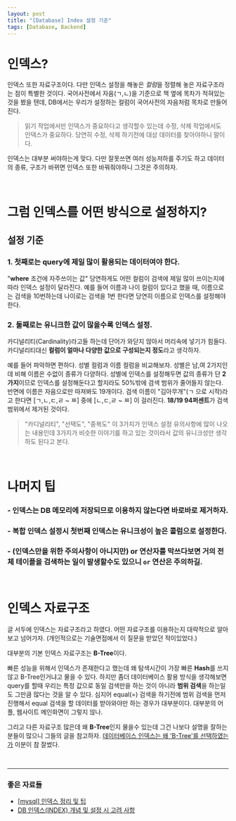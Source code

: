 ```yaml
---
layout: post
title: "[Database] Index 설정 기준"
tags: [Database, Backend]
---
```


# 인덱스?
인덱스 또한 자료구조이다. 다만 인덱스 설정을 해놓은 *컬럼*을 정렬해 놓은 자료구조라는 점이 특별한 것이다.
국어사전에서 자음(ㄱ,ㄴ)을 기준으로 책 옆에 목차가 적혀있는 것을 봤을 텐데, DB에서는 우리가 설정하는 컬럼이 국어사전의 자음처럼 목차로 만들어진다.

> 읽기 작업에서만 인덱스가 중요하다고 생각할수 있는데 수정, 삭제 작업에서도 인덱스가 중요하다. 당연히 수정, 삭제 하기전에 대상 데이터를 찾아야하니 말이다.

인덱스는 대부분 써야하는게 맞다.
다만 잘못쓰면 여러 성능저하를 주기도 하고 데이터의 종류, 구조가 바뀌면 인덱스 또한 바꿔줘야하니 그것은 주의하자.

<br>

# 그럼 인덱스를 어떤 방식으로 설정하지?

## 설정 기준

### 1. 첫째로는 query에 제일 많이 활용되는 데이터여야 한다.
"**where** 조건에 자주쓰이는 값"
당연하게도 어떤 컬럼이 검색에 제일 많이 쓰이는지에 따라 인덱스 설정이 달라진다. 예를 들어 이름과 나이 컬럼이 있다고 했을 때, 이름으로는 검색을 10번하는데 나이로는 검색을 1번 한다면 당연히 이름으로 인덱스를 설정해야한다.

### 2. 둘째로는 유니크한 값이 많을수록 인덱스 설정.
카디널리티(Cardinality)라고들 하는데 단어가 와닫지 않아서 머리속에 넣기가 힘들다. 카디널리티대신 **컬럼이 얼마나 다양한 값으로 구성되는지 정도**라고 생각하자.

예를 들어 파악하면 편하다. 성별 컬럼과 이름 컬럼을 비교해보자. 성별은 남,여 2가지인데 비해 이름은 수없이 종류가 다양하다.
성별에 인덱스를 설정해두면 값의 종류가 단 **2가지**이므로 인덱스를 설정해둔다고 할지라도 50%밖에 검색 범위가 줄어들지 않는다. 반면에 이름은 자음으로만 따져봐도 19개이다. 검색 이름이 "김아무개"(ㄱ 으로 시작)라고 한다면 [ㄱ,ㄴ,ㄷ,ㄹ ~ ㅉ] 중에 [ㄴ,ㄷ,ㄹ ~ ㅉ] 이 걸러진다. **18/19 94퍼센트**가 검색 범위에서 제거된 것이다.

> "카디널리티", "선택도", "중복도" 이 3가지가 인덱스 설정 유의사항에 많이 나오는 내용인데 3가지가 비슷한 이야기를 하고 있는 것이라서 값의 유니크성만 생각하도 된다고 본다.

<br>

# 나머지 팁
### - 인덱스는 DB 메모리에 저장되므로 이용하지 않는다면 바로바로 제거하자.
### - 복합 인덱스 설정시 첫번째 인덱스는 유니크성이 높은 콜럼으로 설정한다.
### - (인덱스만을 위한 주의사항이 아니지만) or 연산자를 막쓰다보면 거의 전체 테이플을 검색하는 일이 발생할수도 있으니 `or` 연산은 주의하길.

<br>

# 인덱스 자료구조
글 서두에 인덱스는 자료구조라고 하였다. 어떤 자료구조를 이용하는지 대략적으로 알아보고 넘어가자. (개인적으로는 기술면접에서 이 질문을 받았던 적이있었다.)

대부분의 기본 인덱스 자료구조는 **B-Tree**이다. 

빠른 성능을 위해서 인덱스가 존재한다고 했는데 왜 탐색시간이 가장 빠른 **Hash**를 쓰지않고 B-Tree인거냐고 물을 수 있다. 하지만 좀더 데이터베이스 활용 방식을 생각해보면 query를 할때 우리는 특정 값으로 동일 검색만을 하는 것이 아니라 **범위 검색**을 하는일도 그만큼 많다는 것을 알 수 있다. 심지어 equal(=) 검색을 하기전에 범위 검색을 먼저 진행해서 equal 검색을 할 데이터를 받아와야만 하는 경우가 대부분이다. 대부분의 어플, 웹사이트 메인화면이 그렇지 않나.

그리고 다른 자료구조 많은데 왜 **B-Tree**인지 물을수 있는데 그건 나보다 설명을 잘하는 분들이 많으니 그들의 글을 참고하자. 
[데이터베이스 인덱스는 왜 'B-Tree'를 선택하였는가](https://helloinyong.tistory.com/296) 이분이 참 잘썼다.

<br>

---

### 좋은 자료들
- [[mysql] 인덱스 정리 및 팁](https://jojoldu.tistory.com/243)
- [DB 인덱스(INDEX) 개념 및 설정 시 고려 사항](https://junhyunny.github.io/information/database-index-and-considerations/)
